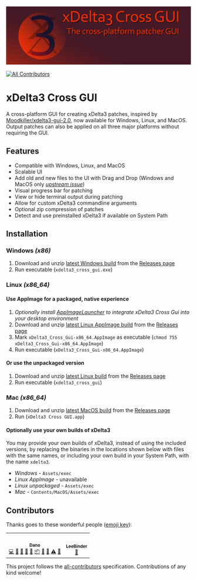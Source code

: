 ![GitHub Logo](Extra%20Resources/Repository%20Cover.png)
<!-- ALL-CONTRIBUTORS-BADGE:START - Do not remove or modify this section -->
[![All Contributors](https://img.shields.io/badge/all_contributors-2-orange.svg?style=flat-square)](#contributors)
<!-- ALL-CONTRIBUTORS-BADGE:END -->
# xDelta3 Cross GUI
A cross-platform GUI for creating xDelta3 patches, inspired by [Moodkiller/xdelta3-gui-2.0](https://github.com/Moodkiller/xdelta3-gui-2.0), now available for Windows, Linux, and MacOS. Output patches can also be applied on all three major platforms without requiring the GUI.

## Features
- Compatible with Windows, Linux, and MacOS
- Scalable UI
- Add old and new files to the UI with Drag and Drop (Windows and MacOS only [*upstream issue*](https://github.com/AvaloniaUI/Avalonia/issues/3502))
- Visual progress bar for patching
- View or hide terminal output during patching
- Allow for custom xDelta3 commandline arguments
- Optional zip compression of patches
- Detect and use preinstalled xDelta3 if available on System Path

## Installation
### Windows *(x86)*
1. Download and unzip [latest Windows build](https://github.com/dan0v/xdelta3-cross-gui/releases/latest/download/xdelta3-cross-gui_1.0.4_win_x86.zip) from the [Releases page](https://github.com/dan0v/xdelta3-cross-gui/releases)
2. Run executable (`xdelta3_cross_gui.exe`)

### Linux *(x86_64)*
#### Use AppImage for a packaged, native experience
1. *Optionally install [AppImageLauncher](https://github.com/TheAssassin/AppImageLauncher) to integrate xDelta3 Cross Gui into your desktop environment*
2. Download and unzip [latest Linux AppImage build](https://github.com/dan0v/xdelta3-cross-gui/releases/latest/download/xdelta3-cross-gui_1.0.4_linux_AppImage_x86_64.tar.gz) from the [Releases page](https://github.com/dan0v/xdelta3-cross-gui/releases)
3. Mark `xDelta3_Cross_Gui-x86_64.AppImage` as executable (`chmod 755 xDelta3_Cross_Gui-x86_64.AppImage`)
4. Run executable (`xDelta3_Cross_Gui-x86_64.AppImage`)

#### Or use the unpackaged version
1. Download and unzip [latest Linux build](https://github.com/dan0v/xdelta3-cross-gui/releases/latest/download/xdelta3-cross-gui_1.0.4_linux_x86_64.tar.gz) from the [Releases page](https://github.com/dan0v/xdelta3-cross-gui/releases)
2. Run executable (`xdelta3_cross_gui`)

### Mac *(x86_64)*
1. Download and unzip [latest MacOS build](https://github.com/dan0v/xdelta3-cross-gui/releases/latest/download/xdelta3-cross-gui_1.0.4_macOS_x86_64.tar.gz) from the [Releases page](https://github.com/dan0v/xdelta3-cross-gui/releases)
2. Run (`xDelta3 Cross GUI.app`)

#### Optionally use your own builds of xDelta3
You may provide your own builds of xDelta3, instead of using the included versions, by replacing the binaries in the locations shown below with files with the same names, or including your own build in your System Path, with the name `xdelta3`. 

- *Windows -* `Assets/exec`
- *Linux AppImage -* unavailable
- *Linux unpackaged -* `Assets/exec`
- *Mac -* `Contents/MacOS/Assets/exec`

## Contributors

Thanks goes to these wonderful people ([emoji key](https://allcontributors.org/docs/en/emoji-key)):

<!-- ALL-CONTRIBUTORS-LIST:START - Do not remove or modify this section -->
<!-- prettier-ignore-start -->
<!-- markdownlint-disable -->
<table>
  <tr>
		<td align="center"><a href="https://github.com/dan0v"><img src="https://avatars1.githubusercontent.com/u/7658521?v=4" width="100px;" alt=""/><br /><sub><b>Dano</b></sub></a><br /><a href="https://github.com/dan0v/xdelta3-cross-gui/commits?author=dan0v" title="Code">💻</a> <a href="https://github.com/dan0v/xdelta3-cross-gui/issues?q=author%3Adan0v" title="Bug reports">🐛</a> <a href="#design-dan0v" title="Design">🎨</a> <a href="https://github.com/dan0v/xdelta3-cross-gui/commits?author=dan0v" title="Documentation">📖</a> <a href="#maintenance-dan0v" title="Maintenance">🚧</a> <a href="#platform-dan0v" title="Packaging/porting to new platform">📦</a> <a href="#question-dan0v" title="Answering Questions">💬</a> <a href="https://github.com/dan0v/xdelta3-cross-gui/pulls?q=is%3Apr+reviewed-by%3Adan0v" title="Reviewed Pull Requests">👀</a> <a href="https://github.com/dan0v/xdelta3-cross-gui/commits?author=dan0v" title="Tests">⚠️</a> <a href="#userTesting-dan0v" title="User Testing">📓</a></td>
		<td align="center"><a href="https://github.com/LeeBinder"><img src="https://avatars0.githubusercontent.com/u/39203497?v=4" width="100px;" alt=""/><br /><sub><b>LeeBinder</b></sub></a><br /><a href="#design-LeeBinder" title="Design">🎨</a></td>
  </tr>
</table>

<!-- markdownlint-enable -->
<!-- prettier-ignore-end -->
<!-- ALL-CONTRIBUTORS-LIST:END -->

This project follows the [all-contributors](https://github.com/all-contributors/all-contributors) specification. Contributions of any kind welcome!
